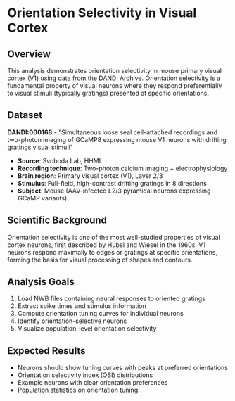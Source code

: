 # Orientation Selectivity in Visual Cortex

## Overview
This analysis demonstrates orientation selectivity in mouse primary visual cortex (V1) using data from the DANDI Archive. Orientation selectivity is a fundamental property of visual neurons where they respond preferentially to visual stimuli (typically gratings) presented at specific orientations.

## Dataset
**DANDI:000168** - "Simultaneous loose seal cell-attached recordings and two-photon imaging of GCaMP8 expressing mouse V1 neurons with drifting gratings visual stimuli"

- **Source**: Svoboda Lab, HHMI
- **Recording technique**: Two-photon calcium imaging + electrophysiology
- **Brain region**: Primary visual cortex (V1), Layer 2/3
- **Stimulus**: Full-field, high-contrast drifting gratings in 8 directions
- **Subject**: Mouse (AAV-infected L2/3 pyramidal neurons expressing GCaMP variants)

## Scientific Background
Orientation selectivity is one of the most well-studied properties of visual cortex neurons, first described by Hubel and Wiesel in the 1960s. V1 neurons respond maximally to edges or gratings at specific orientations, forming the basis for visual processing of shapes and contours.

## Analysis Goals
1. Load NWB files containing neural responses to oriented gratings
2. Extract spike times and stimulus information
3. Compute orientation tuning curves for individual neurons
4. Identify orientation-selective neurons
5. Visualize population-level orientation selectivity

## Expected Results
- Neurons should show tuning curves with peaks at preferred orientations
- Orientation selectivity index (OSI) distributions
- Example neurons with clear orientation preferences
- Population statistics on orientation tuning
